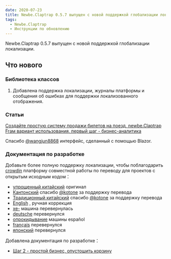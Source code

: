 ```yaml
---
date: 2020-07-23
title: Newbe.Claptrap 0.5.7 выпущен с новой поддержкой глобализации локализации
tags:
  - Newbe.Claptrap
  - Инструкции по обновлению
---
```


Newbe.Claptrap 0.5.7 выпущен с новой поддержкой глобализации локализации.

<!-- more -->

<!-- md Header-Newbe-Claptrap.md -->

## Что нового

### Библиотека классов

1. Добавлена поддержка локализации, журналы платформы и сообщения об ошибках для поддержки локализованного отображения.

### Статьи

[Создайте простую систему продажи билетов на поезд, newbe.Claptrap Fraм вариант использования, первый шаг - бизнес-аналитика](004-Create-A-Train-Ticketing-System-In-Newbe-Claptrap-1)

Спасибо [@wangjun8868](https://github.com/wangjun8868) интерфейс, сделанный с помощью Blazor.

### Документация по разработке

Добавьте более полную поддержку локализации, чтобы поблагодарить [crowdin](https://crowdin.com/) платформу совместной работы по переводу для проектов с открытым исходным кодом：

- [упрощенный китайский](https://claptrap.newbe.pro/zh_Hans) оригинал
- [Кантонский](https://claptrap.newbe.pro/zh_HK) спасибо [@kotone](https://github.com/kotoneme) за поддержку перевода
- [Традиционный китайский](https://claptrap.newbe.pro/zh_TW) спасибо [@kotone](https://github.com/kotoneme) за поддержку перевода
- [English](https://claptrap.newbe.pro/) , ручная коррекция
- [хе-](https://claptrap.newbe.pro/ru_RU) машина перевернулась
- [deutsche](https://claptrap.newbe.pro/de_DE) перевернулся
- [опрокидывание](https://claptrap.newbe.pro/es_ES) машины español
- [français](https://claptrap.newbe.pro/fr_FR) перевернулся
- [японский](https://claptrap.newbe.pro/ja_JP) перевернулся

Добавлена документация по разработке：

- [Шаг 2 - простой бизнес, опустошить корзину](https://claptrap.newbe.pro/docs/01-2-Simple-Event-Flow)

<!-- md Footer-Newbe-Claptrap.md -->
